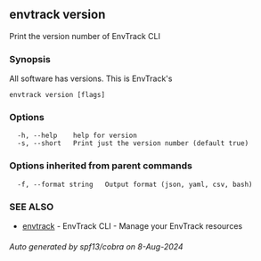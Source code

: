## envtrack version

Print the version number of EnvTrack CLI

### Synopsis

All software has versions. This is EnvTrack's

```
envtrack version [flags]
```

### Options

```
  -h, --help    help for version
  -s, --short   Print just the version number (default true)
```

### Options inherited from parent commands

```
  -f, --format string   Output format (json, yaml, csv, bash)
```

### SEE ALSO

* [envtrack](envtrack.md)	 - EnvTrack CLI - Manage your EnvTrack resources

###### Auto generated by spf13/cobra on 8-Aug-2024
